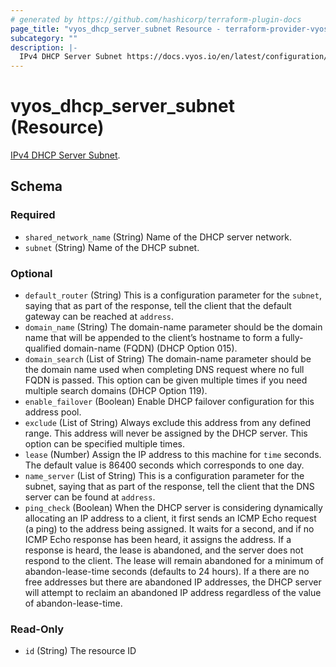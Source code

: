 ```yaml
---
# generated by https://github.com/hashicorp/terraform-plugin-docs
page_title: "vyos_dhcp_server_subnet Resource - terraform-provider-vyos"
subcategory: ""
description: |-
  IPv4 DHCP Server Subnet https://docs.vyos.io/en/latest/configuration/service/dhcp-server.html.
---
```


# vyos_dhcp_server_subnet (Resource)

[IPv4 DHCP Server Subnet](https://docs.vyos.io/en/latest/configuration/service/dhcp-server.html).



<!-- schema generated by tfplugindocs -->
## Schema

### Required

- `shared_network_name` (String) Name of the DHCP server network.
- `subnet` (String) Name of the DHCP subnet.

### Optional

- `default_router` (String) This is a configuration parameter for the `subnet`, saying that as part of the response, tell the client that the default gateway can be reached at `address`.
- `domain_name` (String) The domain-name parameter should be the domain name that will be appended to the client’s hostname to form a fully-qualified domain-name (FQDN) (DHCP Option 015).
- `domain_search` (List of String) The domain-name parameter should be the domain name used when completing DNS request where no full FQDN is passed. This option can be given multiple times if you need multiple search domains (DHCP Option 119).
- `enable_failover` (Boolean) Enable DHCP failover configuration for this address pool.
- `exclude` (List of String) Always exclude this address from any defined range. This address will never be assigned by the DHCP server. This option can be specified multiple times.
- `lease` (Number) Assign the IP address to this machine for `time` seconds. The default value is 86400 seconds which corresponds to one day.
- `name_server` (List of String) This is a configuration parameter for the subnet, saying that as part of the response, tell the client that the DNS server can be found at `address`.
- `ping_check` (Boolean) When the DHCP server is considering dynamically allocating an IP address to a client, it first sends an ICMP Echo request (a ping) to the address being assigned. It waits for a second, and if no ICMP Echo response has been heard, it assigns the address. If a response is heard, the lease is abandoned, and the server does not respond to the client. The lease will remain abandoned for a minimum of abandon-lease-time seconds (defaults to 24 hours). If a there are no free addresses but there are abandoned IP addresses, the DHCP server will attempt to reclaim an abandoned IP address regardless of the value of abandon-lease-time.

### Read-Only

- `id` (String) The resource ID


